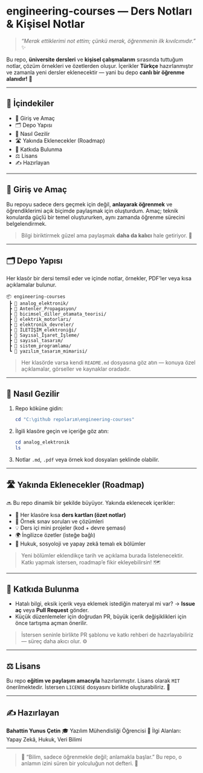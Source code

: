 #  engineering-courses — Ders Notları & Kişisel Notlar

> *“Merak ettiklerimi not ettim; çünkü merak, öğrenmenin ilk kıvılcımıdır.”* ✨

Bu repo, **üniversite dersleri** ve **kişisel çalışmalarım** sırasında tuttuğum notlar, çözüm örnekleri ve özetlerden oluşur.
İçerikler **Türkçe** hazırlanmıştır ve zamanla yeni dersler eklenecektir — yani bu depo **canlı bir öğrenme alanıdır!** 🚀

---

## 📘 İçindekiler

* 🎯 Giriş ve Amaç
* 🗂️ Depo Yapısı
* 🧭 Nasıl Gezilir
* 🛣️ Yakında Eklenecekler (Roadmap)
* 🤝 Katkıda Bulunma
* ⚖️ Lisans
* ✍️ Hazırlayan

---

## 🎯 Giriş ve Amaç

Bu repoyu sadece ders geçmek için değil, **anlayarak öğrenmek** ve öğrendiklerimi açık biçimde paylaşmak için oluşturdum.
Amaç; teknik konularda güçlü bir temel oluştururken, aynı zamanda öğrenme sürecini belgelendirmek.

> Bilgi biriktirmek güzel ama paylaşmak **daha da kalıcı** hale getiriyor. 🌱

---

## 🗂️ Depo Yapısı

Her klasör bir dersi temsil eder ve içinde notlar, örnekler, PDF’ler veya kısa açıklamalar bulunur.

```
📦 engineering-courses
 ┣ 📁 analog_elektronik/
 ┣ 📁 Antenler_Propagasyon/
 ┣ 📁 bicimsel_diller_otamata_teorisi/
 ┣ 📁 elektrik_motorları/
 ┣ 📁 elektronik_devreler/
 ┣ 📁 İLETİŞİM_elektroniği/
 ┣ 📁 Sayısal_İşaret_İşleme/
 ┣ 📁 sayısal_tasarım/
 ┣ 📁 sistem_programlama/
 ┗ 📁 yazılım_tasarım_mimarisi/
```

> Her klasörde varsa kendi `README.md` dosyasına göz atın — konuya özel açıklamalar, görseller ve kaynaklar oradadır.

---

## 🧭 Nasıl Gezilir

1. Repo köküne gidin:

   ```powershell
   cd "C:\github repolarım\engineering-courses"
   ```

2. İlgili klasöre geçin ve içeriğe göz atın:

   ```powershell
   cd analog_elektronik
   ls
   ```

3. Notlar `.md`, `.pdf` veya örnek kod dosyaları şeklinde olabilir.

---

## 🛣️ Yakında Eklenecekler (Roadmap)

🔜 Bu repo dinamik bir şekilde büyüyor. Yakında eklenecek içerikler:

* 🧩 Her klasöre kısa **ders kartları (özet notlar)**
* 📄 Örnek sınav soruları ve çözümleri
* 💡 Ders içi mini projeler (kod + devre şeması)
* 🌍 İngilizce özetler (isteğe bağlı)
* 🧠 Hukuk, sosyoloji ve yapay zekâ temalı ek bölümler

> Yeni bölümler eklendikçe tarih ve açıklama burada listelenecektir.
> Katkı yapmak istersen, roadmap’e fikir ekleyebilirsin! 🗺️

---

## 🤝 Katkıda Bulunma

* Hatalı bilgi, eksik içerik veya eklemek istediğin materyal mi var?
  → **Issue aç** veya **Pull Request** gönder.
* Küçük düzenlemeler için doğrudan PR,
  büyük içerik değişiklikleri için önce tartışma açman önerilir.

> İstersen seninle birlikte PR şablonu ve katkı rehberi de hazırlayabiliriz — süreç daha akıcı olur. ⚙️

---

## ⚖️ Lisans

Bu repo **eğitim ve paylaşım amacıyla** hazırlanmıştır.
Lisans olarak `MIT` önerilmektedir.
İstersen `LICENSE` dosyasını birlikte oluşturabiliriz. 🧾

---

## ✍️ Hazırlayan

**Bahattin Yunus Çetin**
🎓 Yazılım Mühendisliği Öğrencisi
💬 İlgi Alanları: Yapay Zekâ, Hukuk, Veri Bilimi

---

> 🧠 “Bilim, sadece öğrenmekle değil; anlamakla başlar.”
> Bu repo, o anlamın izini süren bir yolculuğun not defteri. 🌌
